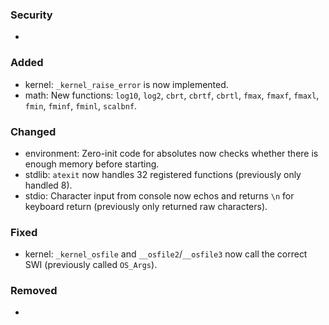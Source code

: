 ### Security
- 

### Added
- kernel: `_kernel_raise_error` is now implemented.
- math: New functions: `log10`, `log2`, `cbrt`, `cbrtf`, `cbrtl`, `fmax`, `fmaxf`, `fmaxl`, `fmin`, `fminf`, `fminl`, `scalbnf`.

### Changed
- environment: Zero-init code for absolutes now checks whether there is enough memory before starting.
- stdlib: `atexit` now handles 32 registered functions (previously only handled 8).
- stdio: Character input from console now echos and returns `\n` for keyboard return (previously only returned raw characters).

### Fixed
- kernel: `_kernel_osfile` and `__osfile2`/`__osfile3` now call the correct SWI (previously called `OS_Args`).

### Removed
- 
